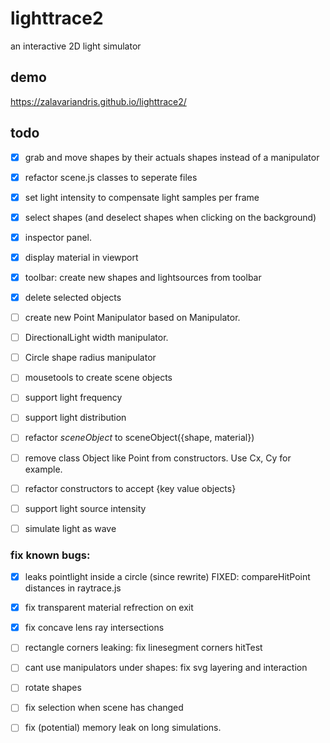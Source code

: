 # lighttrace2
an interactive 2D light simulator


## demo
https://zalavariandris.github.io/lighttrace2/

## todo
- [x] grab and move shapes by their actuals shapes instead of a manipulator
- [x] refactor scene.js classes to seperate files
- [x] set light intensity to compensate light samples per frame
- [x] select shapes (and deselect shapes when clicking on the background)
- [x] inspector panel. 
- [x] display material in viewport
- [x] toolbar: create new shapes and lightsources from toolbar
- [x] delete selected objects
- [ ] create new Point Manipulator based on Manipulator.
- [ ] DirectionalLight width manipulator.
- [ ] Circle shape radius manipulator

- [ ] mousetools to create scene objects
- [ ] support light frequency
- [ ] support light distribution
- [ ] refactor _sceneObject_ to sceneObject({shape, material})
- [ ] remove class Object like Point from constructors. Use Cx, Cy for example.
- [ ] refactor constructors to accept {key value objects}

- [ ] support light source intensity



- [ ] simulate light as wave

### fix known bugs:
- [x] leaks pointlight inside a circle (since rewrite) FIXED: compareHitPoint distances in raytrace.js
- [x] fix transparent material refrection on exit
- [x] fix concave lens ray intersections
- [ ] rectangle corners leaking: fix linesegment corners hitTest
- [ ] cant use manipulators under shapes: fix svg layering and interaction
- [ ] rotate shapes
- [ ] fix selection when scene has changed
- [ ] fix (potential) memory leak on long simulations.




